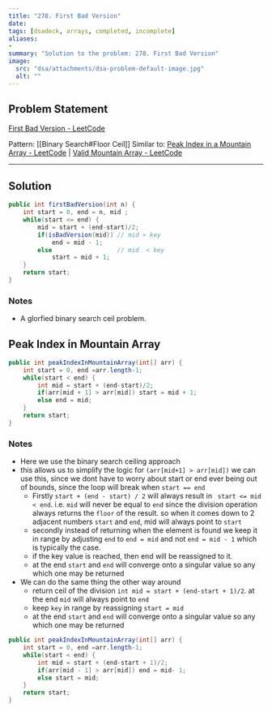 ```yaml
---
title: "278. First Bad Version"
date: 
tags: [dsadeck, arrays, completed, incomplete]
aliases:
- 
summary: "Solution to the problem: 278. First Bad Version"
image:
  src: "dsa/attachments/dsa-problem-default-image.jpg"
  alt: ""
---
```



## Problem Statement
[First Bad Version - LeetCode](https://leetcode.com/problems/first-bad-version/)

Pattern: [[Binary Search#Floor Ceil]]
Similar to: [Peak Index in a Mountain Array - LeetCode](https://leetcode.com/problems/peak-index-in-a-mountain-array/) |  [Valid Mountain Array - LeetCode](https://leetcode.com/problems/valid-mountain-array/)

---

## Solution
``` java
public int firstBadVersion(int n) {
	int start = 0, end = n, mid ;
	while(start <= end) {
		mid = start + (end-start)/2;
		if(isBadVersion(mid)) // mid > key
			end = mid - 1;
		else                  // mid  < key
			start = mid + 1;
	}
	return start;
}
```

### Notes
- A glorfied binary search ceil problem.


## Peak Index in Mountain Array
``` java
public int peakIndexInMountainArray(int[] arr) {
	int start = 0, end =arr.length-1;
	while(start < end) {
		int mid = start + (end-start)/2;
		if(arr[mid + 1] > arr[mid]) start = mid + 1;
		else end = mid;
	}
	return start;
}
```

### Notes
- Here we use the binary search ceiling approach
- this allows us to simplify the logic for `(arr[mid+1] > arr[mid])` we can use this, since we dont have to worry about start or end ever being out of bounds, since the loop will break when `start == end` 
	- Firstly `start + (end - start) / 2` will always result in ` start <= mid  < end`. i.e. `mid` will never be equal to `end` since the division operation always returns the `floor` of the result. so when it comes down to 2 adjacent numbers `start` and `end`, mid will always point to `start`
	- secondly instead of returning when the element is found we keep it in range by adjusting `end` to  `end = mid` and not `end = mid - 1` which is typically the case.
	- if the key value is reached, then end will be reassigned to it.
	- at the end `start` and `end` will converge onto a singular value so any which one may be returned
- We can do the same thing the other way around
	- return ceil of the division `int mid = start + (end-start + 1)/2`. at the end `mid` will always point to `end`
	- keep `key` in range by reassigning `start = mid`
	- at the end `start` and `end` will converge onto a singular value so any which one may be returned

``` java
public int peakIndexInMountainArray(int[] arr) {
	int start = 0, end =arr.length-1;
	while(start < end) {
		int mid = start + (end-start + 1)/2;
		if(arr[mid - 1] > arr[mid]) end = mid- 1;
		else start = mid;
	}
	return start;
}
```


